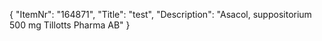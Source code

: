 {
  "ItemNr": "164871",
  "Title": "test",
  "Description": "Asacol, suppositorium 500 mg Tillotts Pharma AB"
}